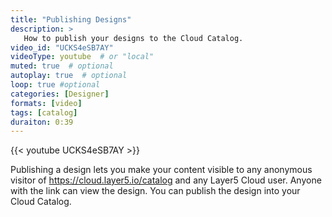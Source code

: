 ```yaml
---
title: "Publishing Designs"
description: >
   How to publish your designs to the Cloud Catalog.
video_id: "UCKS4eSB7AY"
videoType: youtube  # or "local"
muted: true  # optional
autoplay: true  # optional
loop: true #optional
categories: [Designer]
formats: [video]
tags: [catalog]
duraiton: 0:39
---
```


{{< youtube UCKS4eSB7AY >}}

Publishing a design lets you make your content visible to any anonymous visitor of https://cloud.layer5.io/catalog and any Layer5 Cloud user. Anyone with the link can view the design. You can publish the design into your Cloud Catalog.
